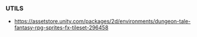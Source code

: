 ### UTILS
- https://assetstore.unity.com/packages/2d/environments/dungeon-tale-fantasy-rpg-sprites-fx-tileset-296458
